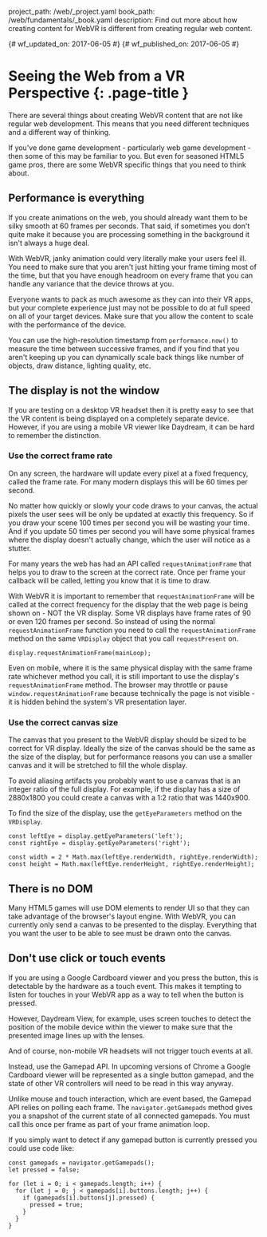 project_path: /web/_project.yaml
book_path: /web/fundamentals/_book.yaml
description: Find out more about how creating content for WebVR is different from creating regular web content.

{# wf_updated_on: 2017-06-05 #}
{# wf_published_on: 2017-06-05 #}

# Seeing the Web from a VR Perspective {: .page-title }

There are several things about creating WebVR content that are not like regular
web development. This means that you need different techniques and a different
way of thinking.

If you've done game development - particularly web game development - then some
of this may be familiar to you. But even for seasoned HTML5 game pros, there are
some WebVR specific things that you need to think about.

## Performance is everything
If you create animations on the web, you should already want them to be
silky smooth at 60 frames per seconds. That said, if sometimes you don't quite
make it because you are processing something in the background it isn't always a
huge deal.

With WebVR, janky animation could very literally make your users feel ill. You
need to make sure that you aren't just hitting your frame timing most of the
time, but that you have enough headroom on every frame that you can handle any
variance that the device throws at you.

Everyone wants to pack as much awesome as they can into their VR apps, but your
complete experience just may not be possible to do at full speed on all of your
target devices. Make sure that you allow the content to scale with the
performance of the device.

You can use the high-resolution timestamp from `performance.now()` to measure the
time between successive frames, and if you find that you aren't keeping up you
can dynamically scale back things like number of objects, draw distance,
lighting quality, etc.

## The display is not the window
If you are testing on a desktop VR headset then it is pretty easy to see that
the VR content is being displayed on a completely separate device. However, if
you are using a mobile VR viewer like Daydream, it can be hard to remember the
distinction.

### Use the correct frame rate
On any screen, the hardware will update every pixel at a fixed frequency, called
the frame rate. For many modern displays this will be 60 times per second.

No matter how quickly or slowly your code draws to your canvas, the actual
pixels the user sees will be only be updated at exactly this frequency. So if
you draw your scene 100 times per second you will be wasting your time. And if
you update 50 times per second you will have some physical frames where the
display doesn't actually change, which the user will notice as a stutter.

For many years the web has had an API called `requestAnimationFrame` that helps
you to draw to the screen at the correct rate. Once per frame your callback will
be called, letting you know that it is time to draw.

With WebVR it is important to remember that `requestAnimationFrame` will be
called at the correct frequency for the display that the web page is being shown
on - NOT the VR display. Some VR displays have frame rates of 90 or even 120
frames per second. So instead of using the normal `requestAnimationFrame`
function you need to call the `requestAnimationFrame` method on the same
`VRDisplay` object that you call `requestPresent` on.

    display.requestAnimationFrame(mainLoop);

Even on mobile, where it is the same physical display with the same frame rate
whichever method you call, it is still important to use the display's
`requestAnimationFrame` method. The browser may throttle or pause
`window.requestAnimationFrame` because technically the page is not visible - it
is hidden behind the system's VR presentation layer.

### Use the correct canvas size
The canvas that you present to the WebVR display should be sized to be correct
for VR display. Ideally the size of the canvas should be the same as the size of
the display, but for performance reasons you can use a smaller canvas and it
will be stretched to fill the whole display.

To avoid aliasing artifacts you probably want to use a canvas that is an integer
ratio of the full display. For example, if the display has a size of 2880x1800
you could create a canvas with a 1:2 ratio that was 1440x900.

To find the size of the display, use the `getEyeParameters` method on the
`VRDisplay`.

    const leftEye = display.getEyeParameters('left');
    const rightEye = display.getEyeParameters('right');

    const width = 2 * Math.max(leftEye.renderWidth, rightEye.renderWidth);
    const height = Math.max(leftEye.renderHeight, rightEye.renderHeight);

## There is no DOM
Many HTML5 games will use DOM elements to render UI so that they can take
advantage of the browser's layout engine. With WebVR, you can currently only
send a canvas to be presented to the display. Everything that you want the user
to be able to see must be drawn onto the canvas.

## Don't use click or touch events
If you are using a Google Cardboard viewer and you press the button, this is
detectable by the hardware as a touch event. This makes it tempting to listen
for touches in your WebVR app as a way to tell when the button is pressed.

However, Daydream View, for example, uses screen touches to detect the position
of the mobile device within the viewer to make sure that the presented image
lines up with the lenses.

And of course, non-mobile VR headsets will not trigger touch events at all.

Instead, use the Gamepad API. In upcoming versions of Chrome a Google Cardboard
viewer will be represented as a single button gamepad, and the state of other VR
controllers will need to be read in this way anyway.

Unlike mouse and touch interaction, which are event based, the Gamepad API
relies on polling each frame. The `navigator.getGamepads` method gives you a
snapshot of the current state of all connected gamepads. You must call this once
per frame as part of your frame animation loop.

If you simply want to detect if any gamepad button is currently pressed you
could use code like:

    const gamepads = navigator.getGamepads();
    let pressed = false;

    for (let i = 0; i < gamepads.length; i++) {
      for (let j = 0; j < gamepads[i].buttons.length; j++) {
        if (gamepads[i].buttons[j].pressed) {
          pressed = true;
        }
      }
    }
